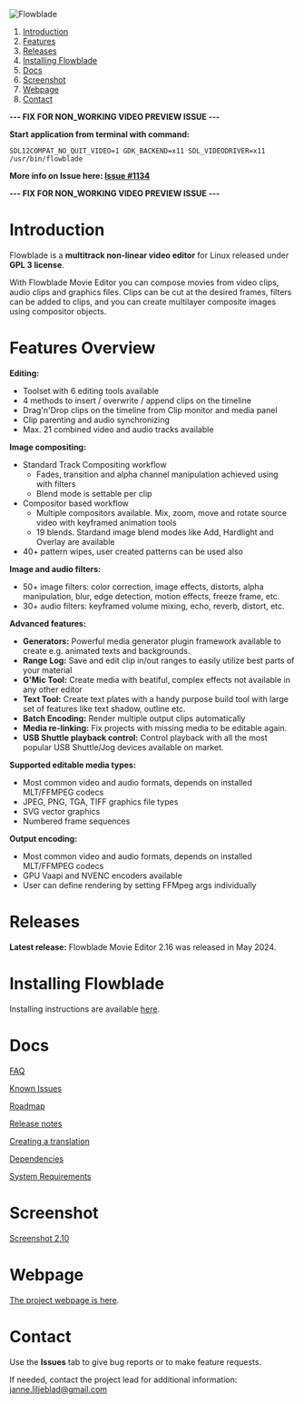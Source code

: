 


![Flowblade](flowblade-trunk/Flowblade/res/darktheme/header_text.png "Flowblade")

1. [Introduction](https://github.com/jliljebl/flowblade#introduction)
2. [Features](https://github.com/jliljebl/flowblade#features)
3. [Releases](https://github.com/jliljebl/flowblade#releases)
4. [Installing Flowblade](https://github.com/jliljebl/flowblade#installing-flowblade)
5. [Docs](https://github.com/jliljebl/flowblade#docs)
6. [Screenshot](https://github.com/jliljebl/flowblade#screenshot)
7. [Webpage](https://github.com/jliljebl/flowblade#webpage)
8. [Contact](https://github.com/jliljebl/flowblade#contact)



**--- FIX FOR NON_WORKING VIDEO PREVIEW ISSUE ---**

**Start application from terminal with command:**

```
SDL12COMPAT_NO_QUIT_VIDEO=1 GDK_BACKEND=x11 SDL_VIDEODRIVER=x11  /usr/bin/flowblade 
```
**More info on Issue here: [Issue #1134](https://github.com/jliljebl/flowblade/issues/1134)**

**--- FIX FOR NON_WORKING VIDEO PREVIEW ISSUE ---**

# Introduction

Flowblade is a **multitrack non-linear video editor** for Linux released under **GPL 3 license**.

With Flowblade Movie Editor you can compose movies from video clips, audio clips and graphics files. Clips can be cut at the desired frames, filters can be added to clips, and you can create multilayer composite images using compositor objects.

# Features Overview

**Editing:**
* Toolset with 6 editing tools available
* 4 methods to insert / overwrite / append clips on the timeline
* Drag'n'Drop clips on the timeline from Clip monitor and media panel
* Clip parenting and audio synchronizing
* Max. 21 combined video and audio tracks available

**Image compositing:**
* Standard Track Compositing workflow 
    * Fades, transition and alpha channel manipulation achieved using with filters
    * Blend mode is settable per clip
* Compositor based workflow
    * Multiple compositors available. Mix, zoom, move and rotate source video with keyframed animation tools
    * 19 blends. Stardand image blend modes like Add, Hardlight and Overlay are available
* 40+ pattern wipes, user created patterns can be used also

**Image and audio filters:**
* 50+ image filters: color correction, image effects, distorts, alpha manipulation, blur, edge detection, motion effects, freeze frame, etc.
* 30+ audio filters: keyframed volume mixing, echo, reverb, distort, etc.

**Advanced features:**
* **Generators:** Powerful media generator plugin framework available to create e.g. animated texts and backgrounds.
* **Range Log:** Save and edit clip in/out ranges to easily utilize best parts of your material
* **G'Mic Tool:** Create media with beatiful, complex effects not available in any other editor
* **Text Tool:** Create text plates with a handy purpose build tool with large set of features like text shadow, outline etc.
* **Batch Encoding:** Render multiple output clips automatically 
* **Media re-linking:** Fix projects with missing media to be editable again.
* **USB Shuttle playback control:** Control playback with all the most popular USB Shuttle/Jog devices available on market.
  
**Supported editable media types:**
* Most common video and audio formats, depends on installed MLT/FFMPEG codecs
* JPEG, PNG, TGA, TIFF graphics file types
* SVG vector graphics
* Numbered frame sequences 

**Output encoding:**
* Most common video and audio formats, depends on installed MLT/FFMPEG codecs
* GPU Vaapi and NVENC encoders available
* User can define rendering by setting FFMpeg args individually

# Releases

**Latest release:** Flowblade Movie Editor 2.16 was released in May 2024.

# Installing Flowblade

Installing instructions are available [here](./flowblade-trunk/docs/INSTALLING.md).

# Docs

[FAQ](./flowblade-trunk/docs/FAQ.md)

[Known Issues](./flowblade-trunk/docs/KNOWN_ISSUES.md)

[Roadmap](./flowblade-trunk/docs/ROADMAP.md)

[Release notes](./flowblade-trunk/docs/RELEASE_NOTES.md)

[Creating a translation](./flowblade-trunk/docs/CREATING_TRANSLATION.md)

[Dependencies](./flowblade-trunk/docs/DEPENDENCIES.md)

[System Requirements](./flowblade-trunk/docs/SYSTEM_REQUIREMENTS.md)

# Screenshot
[Screenshot 2.10](./flowblade-trunk/docs/Screenshot-2-10.png)

# Webpage
[The project webpage is here](http://jliljebl.github.io/flowblade/). 

# Contact

Use the **Issues** tab to give bug reports or to make feature requests.

If needed, contact the project lead for additional information: janne.liljeblad@gmail.com
